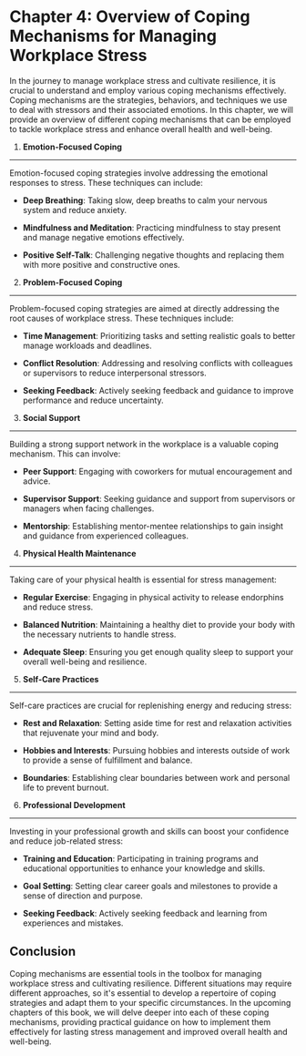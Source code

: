 Chapter 4: Overview of Coping Mechanisms for Managing Workplace Stress
======================================================================

In the journey to manage workplace stress and cultivate resilience, it is crucial to understand and employ various coping mechanisms effectively. Coping mechanisms are the strategies, behaviors, and techniques we use to deal with stressors and their associated emotions. In this chapter, we will provide an overview of different coping mechanisms that can be employed to tackle workplace stress and enhance overall health and well-being.

1. **Emotion-Focused Coping**
-----------------------------

Emotion-focused coping strategies involve addressing the emotional responses to stress. These techniques can include:

* **Deep Breathing**: Taking slow, deep breaths to calm your nervous system and reduce anxiety.

* **Mindfulness and Meditation**: Practicing mindfulness to stay present and manage negative emotions effectively.

* **Positive Self-Talk**: Challenging negative thoughts and replacing them with more positive and constructive ones.

2. **Problem-Focused Coping**
-----------------------------

Problem-focused coping strategies are aimed at directly addressing the root causes of workplace stress. These techniques include:

* **Time Management**: Prioritizing tasks and setting realistic goals to better manage workloads and deadlines.

* **Conflict Resolution**: Addressing and resolving conflicts with colleagues or supervisors to reduce interpersonal stressors.

* **Seeking Feedback**: Actively seeking feedback and guidance to improve performance and reduce uncertainty.

3. **Social Support**
---------------------

Building a strong support network in the workplace is a valuable coping mechanism. This can involve:

* **Peer Support**: Engaging with coworkers for mutual encouragement and advice.

* **Supervisor Support**: Seeking guidance and support from supervisors or managers when facing challenges.

* **Mentorship**: Establishing mentor-mentee relationships to gain insight and guidance from experienced colleagues.

4. **Physical Health Maintenance**
----------------------------------

Taking care of your physical health is essential for stress management:

* **Regular Exercise**: Engaging in physical activity to release endorphins and reduce stress.

* **Balanced Nutrition**: Maintaining a healthy diet to provide your body with the necessary nutrients to handle stress.

* **Adequate Sleep**: Ensuring you get enough quality sleep to support your overall well-being and resilience.

5. **Self-Care Practices**
--------------------------

Self-care practices are crucial for replenishing energy and reducing stress:

* **Rest and Relaxation**: Setting aside time for rest and relaxation activities that rejuvenate your mind and body.

* **Hobbies and Interests**: Pursuing hobbies and interests outside of work to provide a sense of fulfillment and balance.

* **Boundaries**: Establishing clear boundaries between work and personal life to prevent burnout.

6. **Professional Development**
-------------------------------

Investing in your professional growth and skills can boost your confidence and reduce job-related stress:

* **Training and Education**: Participating in training programs and educational opportunities to enhance your knowledge and skills.

* **Goal Setting**: Setting clear career goals and milestones to provide a sense of direction and purpose.

* **Seeking Feedback**: Actively seeking feedback and learning from experiences and mistakes.

Conclusion
----------

Coping mechanisms are essential tools in the toolbox for managing workplace stress and cultivating resilience. Different situations may require different approaches, so it's essential to develop a repertoire of coping strategies and adapt them to your specific circumstances. In the upcoming chapters of this book, we will delve deeper into each of these coping mechanisms, providing practical guidance on how to implement them effectively for lasting stress management and improved overall health and well-being.
